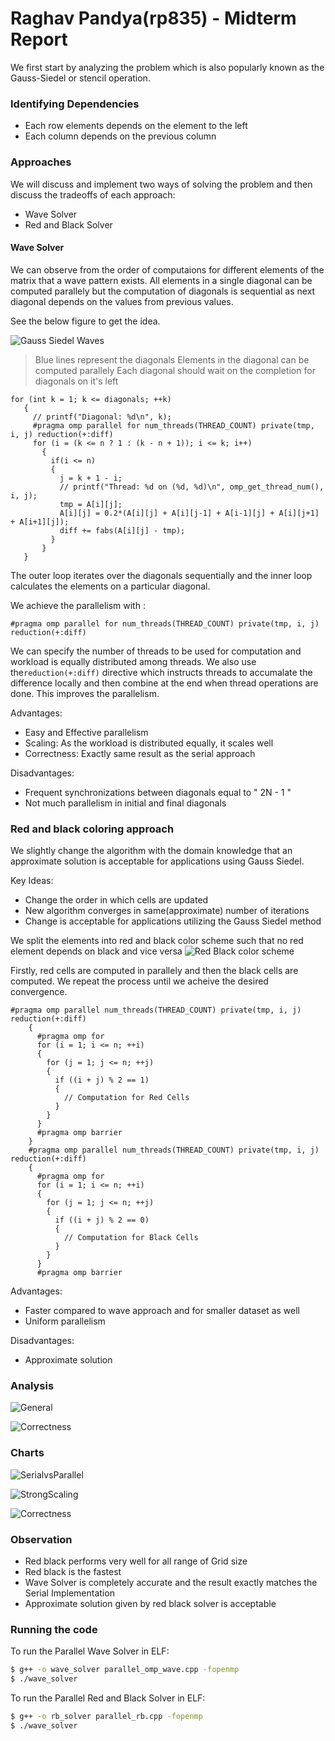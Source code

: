 # Raghav Pandya(rp835) - Midterm Report


We first start by analyzing the problem which is also popularly known as the Gauss-Siedel or stencil operation.

### Identifying Dependencies

  - Each row elements depends on the element to the left
  - Each column depends on the previous column

### Approaches
We will discuss and implement two ways of solving the problem and then discuss the tradeoffs of each approach:
  - Wave Solver
  - Red and Black Solver

#### Wave Solver

We can observe from the order of computaions for different elements of the matrix that a wave pattern exists. All elements in a single diagonal can be computed parallely but the computation of diagonals is sequential as next diagonal depends on the values from previous values. 

See the below figure to get the idea.


![Gauss Siedel Waves](https://raw.githubusercontent.com/rpandya1990/Gauss-seidel-Parallel-Implementation/master/images/Image%204.png)


> Blue lines represent the diagonals
> Elements in the diagonal can be computed parallely
> Each diagonal should wait on the completion for diagonals on it's left
 
 ```
 for (int k = 1; k <= diagonals; ++k)
    { 
      // printf("Diagonal: %d\n", k);
      #pragma omp parallel for num_threads(THREAD_COUNT) private(tmp, i, j) reduction(+:diff)
      for (i = (k <= n ? 1 : (k - n + 1)); i <= k; i++)
        {   
          if(i <= n)
          {         
            j = k + 1 - i;
            // printf("Thread: %d on (%d, %d)\n", omp_get_thread_num(), i, j);
            tmp = A[i][j];
            A[i][j] = 0.2*(A[i][j] + A[i][j-1] + A[i-1][j] + A[i][j+1] + A[i+1][j]);
            diff += fabs(A[i][j] - tmp);
          }
        }     
    }
```

The outer loop iterates over the diagonals sequentially and the inner loop calculates the elements on a particular diagonal.

We achieve the parallelism with :
```
#pragma omp parallel for num_threads(THREAD_COUNT) private(tmp, i, j) reduction(+:diff)
```
We can specify the number of threads to be used for computation and workload is equally distributed among threads. We also use the```reduction(+:diff)``` directive which instructs threads to accumalate the difference locally and then combine at the end when thread operations are done. This improves the parallelism.

Advantages: 

- Easy and Effective parallelism 
- Scaling: As the workload is distributed equally, it scales well
- Correctness: Exactly same result as the serial approach

Disadvantages:

- Frequent synchronizations between diagonals equal to " 2N - 1 "
- Not much parallelism in initial and final diagonals

### Red and black coloring approach

We slightly change the algorithm with the domain knowledge that an approximate solution is acceptable for applications using Gauss Siedel.

Key Ideas:
- Change the order in which cells are updated
- New algorithm converges in same(approximate) number of iterations
- Change is acceptable for applications utilizing the Gauss Siedel method

We split the elements into red and black color scheme such that no red element depends on black and vice versa
![Red Black color scheme](https://raw.githubusercontent.com/rpandya1990/Gauss-seidel-Parallel-Implementation/master/images/Image%205.png)

Firstly, red cells are computed in parallely and then the black cells are computed. We repeat the process until we acheive the desired convergence.
```
#pragma omp parallel num_threads(THREAD_COUNT) private(tmp, i, j) reduction(+:diff)
    {
      #pragma omp for
      for (i = 1; i <= n; ++i)
      {    
        for (j = 1; j <= n; ++j)
        { 
          if ((i + j) % 2 == 1)
          {
            // Computation for Red Cells
          }
        }
      }
      #pragma omp barrier
    }
    #pragma omp parallel num_threads(THREAD_COUNT) private(tmp, i, j) reduction(+:diff)
    {
      #pragma omp for
      for (i = 1; i <= n; ++i)
      {    
        for (j = 1; j <= n; ++j)
        { 
          if ((i + j) % 2 == 0)
          {
            // Computation for Black Cells
          }
        }
      }
      #pragma omp barrier
```
Advantages:

- Faster compared to wave approach and for smaller dataset as well
- Uniform parallelism

Disadvantages:
- Approximate solution

### Analysis

![General](https://raw.githubusercontent.com/rpandya1990/Gauss-seidel-Parallel-Implementation/master/images/Image%206.png)

![Correctness](https://raw.githubusercontent.com/rpandya1990/Gauss-seidel-Parallel-Implementation/master/images/Image%207.png)

### Charts

![SerialvsParallel](https://raw.githubusercontent.com/rpandya1990/Gauss-seidel-Parallel-Implementation/master/images/Image%201.png)

![StrongScaling](https://raw.githubusercontent.com/rpandya1990/Gauss-seidel-Parallel-Implementation/master/images/Image%202.png)

![Correctness](https://raw.githubusercontent.com/rpandya1990/Gauss-seidel-Parallel-Implementation/master/images/Image%203.png)

### Observation

- Red black performs very well for all range of Grid size
- Red black is the fastest
- Wave Solver is completely accurate and the result exactly matches the Serial Implementation
- Approximate solution given by red black solver is acceptable

### Running the code

To run the Parallel Wave Solver in ELF:

```sh
$ g++ -o wave_solver parallel_omp_wave.cpp -fopenmp
$ ./wave_solver
```

To run the Parallel Red and Black Solver in ELF:

```sh
$ g++ -o rb_solver parallel_rb.cpp -fopenmp
$ ./wave_solver
```

